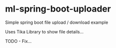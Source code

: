 # ml-spring-boot-uploader

Simple spring boot file upload / download example

Uses Tika Library to show file details...

TODO - Fix...
